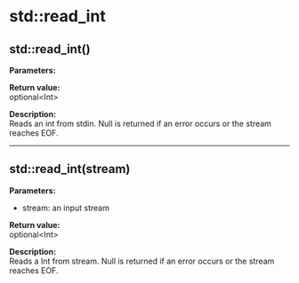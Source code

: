 # std::read_int

## std::read_int()
**Parameters:**  

**Return value:**  
optional&lt;Int&gt;  

**Description:**  
Reads an int from stdin.
Null is returned if an error occurs or the stream reaches EOF.

---

## std::read_int(stream)
**Parameters:**  
- stream: an input stream

**Return value:**  
optional&lt;Int&gt;  

**Description:**  
Reads a Int from stream.
Null is returned if an error occurs or the stream reaches EOF.